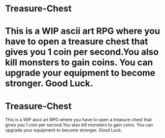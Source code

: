 
# Treasure-Chest
This is a WIP ascii art RPG where you have to open a treasure chest that gives you 1 coin per second.You also kill monsters to gain coins. You can upgrade your equipment to become stronger. Good Luck.
=======

# Treasure-Chest
This is a WIP ascii art RPG where you have to open a treasure chest that gives you 1 coin per second.You also kill monsters to gain coins. You can upgrade your equipment to become stronger. Good Luck.